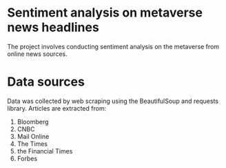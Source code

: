 # Sentiment analysis on metaverse news headlines
The project involves conducting sentiment analysis on the metaverse from online news sources.

# Data sources
Data was collected by web scraping using the BeautifulSoup and requests library. Articles are extracted from: 
1. Bloomberg
2. CNBC
3. Mail Online
4. The Times
5. the Financial Times
6. Forbes
